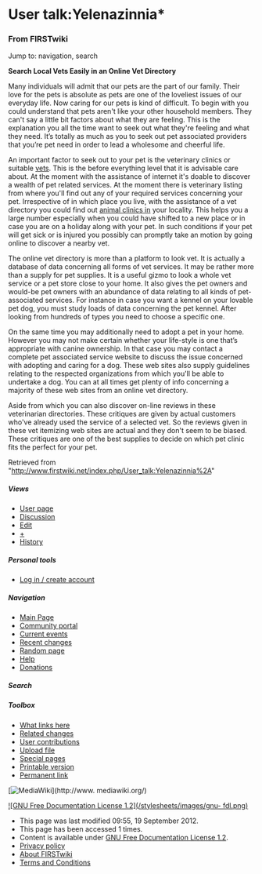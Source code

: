 

# User talk:Yelenazinnia*

### From FIRSTwiki

Jump to: navigation, search

**Search Local Vets Easily in an Online Vet Directory**

  

Many individuals will admit that our pets are the part of our family. Their
love for the pets is absolute as pets are one of the loveliest issues of our
everyday life. Now caring for our pets is kind of difficult. To begin with you
could understand that pets aren't like your other household members. They
can't say a little bit factors about what they are feeling. This is the
explanation you all the time want to seek out what they're feeling and what
they need. It’s totally as much as you to seek out pet associated providers
that you’re pet need in order to lead a wholesome and cheerful life.

An important factor to seek out to your pet is the veterinary clinics or
suitable [vets](http://tviv.org/User:Yelenazinnia*
"http://tviv.org/User:Yelenazinnia*" ). This is the before everything level
that it is advisable care about. At the moment with the assistance of internet
it's doable to discover a wealth of pet related services. At the moment there
is veterinary listing from where you'll find out any of your required services
concerning your pet. Irrespective of in which place you live, with the
assistance of a vet directory you could find out [animal clinics
in](http://www.whatvet.com/ "http://www.whatvet.com/" ) your locality. This
helps you a large number especially when you could have shifted to a new place
or in case you are on a holiday along with your pet. In such conditions if
your pet will get sick or is injured you possibly can promptly take an motion
by going online to discover a nearby vet.

The online vet directory is more than a platform to look vet. It is actually a
database of data concerning all forms of vet services. It may be rather more
than a supply for pet supplies. It is a useful gizmo to look a whole vet
service or a pet store close to your home. It also gives the pet owners and
would-be pet owners with an abundance of data relating to all kinds of pet-
associated services. For instance in case you want a kennel on your lovable
pet dog, you must study loads of data concerning the pet kennel. After looking
from hundreds of types you need to choose a specific one.

On the same time you may additionally need to adopt a pet in your home.
However you may not make certain whether your life-style is one that’s
appropriate with canine ownership. In that case you may contact a complete pet
associated service website to discuss the issue concerned with adopting and
caring for a dog. These web sites also supply guidelines relating to the
respected organizations from which you'll be able to undertake a dog. You can
at all times get plenty of info concerning a majority of these web sites from
an online vet directory.

Aside from which you can also discover on-line reviews in these veterinarian
directories. These critiques are given by actual customers who've already used
the service of a selected vet. So the reviews given in these vet itemizing web
sites are actual and they don't seem to be biased. These critiques are one of
the best supplies to decide on which pet clinic fits the perfect for your pet.

Retrieved from
"<http://www.firstwiki.net/index.php/User_talk:Yelenazinnia%2A>"

##### Views

  * [User page](/index.php?title=User:Yelenazinnia%2A&action=edit)
  * [Discussion](/index.php/User_talk:Yelenazinnia%2A)
  * [Edit](/index.php?title=User_talk:Yelenazinnia%2A&action=edit)
  * [+](/index.php?title=User_talk:Yelenazinnia%2A&action=edit&section=new)
  * [History](/index.php?title=User_talk:Yelenazinnia%2A&action=history)

##### Personal tools

  * [Log in / create account](/index.php?title=Special:Userlogin&returnto=User_talk:Yelenazinnia%2A)

[](/index.php/Main_Page "Main Page" )

##### Navigation

  * [Main Page](/index.php/Main_Page)
  * [Community portal](/index.php/FIRSTwiki:Community_portal)
  * [Current events](/index.php/Current_events)
  * [Recent changes](/index.php/Special:Recentchanges)
  * [Random page](/index.php/Special:Random)
  * [Help](/index.php/FIRSTwiki:Help)
  * [Donations](/index.php/FIRSTwiki:Site_support)

##### Search



##### Toolbox

  * [What links here](/index.php/Special:Whatlinkshere/User_talk:Yelenazinnia%2A)
  * [Related changes](/index.php/Special:Recentchangeslinked/User_talk:Yelenazinnia%2A)
  * [User contributions](/index.php/Special:Contributions/Yelenazinnia%2A)
  * [Upload file](/index.php/Special:Upload)
  * [Special pages](/index.php/Special:Specialpages)
  * [Printable version](/index.php?title=User_talk:Yelenazinnia%2A&printable=yes)
  * [Permanent link](/index.php?title=User_talk:Yelenazinnia%2A&oldid=751915)

[![MediaWiki](/skins/common/images/poweredby_mediawiki_88x31.png)](http://www.
mediawiki.org/)

[![GNU Free Documentation License 1.2](/stylesheets/images/gnu-
fdl.png)](http://www.gnu.org/copyleft/fdl.html)

  * This page was last modified 09:55, 19 September 2012.
  * This page has been accessed 1 times.
  * Content is available under [GNU Free Documentation License 1.2](http://www.gnu.org/copyleft/fdl.html "http://www.gnu.org/copyleft/fdl.html" ).
  * [Privacy policy](/index.php/FIRSTwiki:Privacy_policy "FIRSTwiki:Privacy policy" )
  * [About FIRSTwiki](/index.php/FIRSTwiki:About "FIRSTwiki:About" )
  * [Terms and Conditions](/index.php/FIRSTwiki:Terms_and_conditions "FIRSTwiki:Terms and conditions" )

